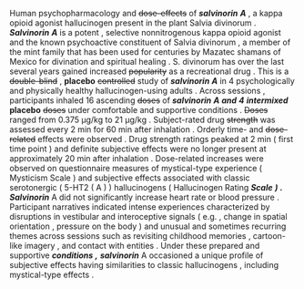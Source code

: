 Human psychopharmacology and ~~dose-effects~~ of ***salvinorin*** ***A*** , a kappa opioid agonist hallucinogen present in the plant Salvia divinorum . ***Salvinorin*** ***A*** is a potent , selective nonnitrogenous kappa opioid agonist and the known psychoactive constituent of Salvia divinorum , a member of the mint family that has been used for centuries by Mazatec shamans of Mexico for divination and spiritual healing . S. divinorum has over the last several years gained increased ~~popularity~~ as a recreational drug . This is a ~~double-blind~~ , **placebo** ~~controlled~~ study of ***salvinorin*** ***A*** in 4 psychologically and physically healthy hallucinogen-using adults . Across sessions , participants inhaled 16 ascending ~~doses~~ of ***salvinorin*** ***A*** ***and*** ***4*** ***intermixed*** **placebo** ~~doses~~ under comfortable and supportive conditions . ~~Doses~~ ranged from 0.375 μg/kg to 21 μg/kg . Subject-rated drug ~~strength~~ was assessed every 2 min for 60 min after inhalation . Orderly time- and ~~dose-related~~ effects were observed . Drug strength ratings peaked at 2 min ( first time point ) and definite subjective effects were no longer present at approximately 20 min after inhalation . Dose-related increases were observed on questionnaire measures of mystical-type experience ( Mysticism Scale ) and subjective effects associated with classic serotonergic ( 5-HT2 ( A ) ) hallucinogens ( Hallucinogen Rating ***Scale*** ***)*** ***.*** ***Salvinorin*** A did not significantly increase heart rate or blood pressure . Participant narratives indicated intense experiences characterized by disruptions in vestibular and interoceptive signals ( e.g. , change in spatial orientation , pressure on the body ) and unusual and sometimes recurring themes across sessions such as revisiting childhood memories , cartoon-like imagery , and contact with entities . Under these prepared and supportive ***conditions*** ***,*** ***salvinorin*** A occasioned a unique profile of subjective effects having similarities to classic hallucinogens , including mystical-type effects . 